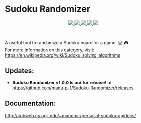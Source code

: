 
# Sudoku Randomizer
<p align="center">
  <a href="https://www.oracle.com/java/">
    <img src="https://forthebadge.com/images/badges/made-with-java.svg">
  </a>
  <a href="https://gph.is/1UFc4RM">
    <img src="https://forthebadge.com/images/badges/built-with-swag.svg">
  </a>
  <a href="https://www.georgiapower.com/">
    <img src="https://forthebadge.com/images/badges/powered-by-electricity.svg">  
  </a>
  <a href="https://www.java.com/en/download/">
    <img src="https://img.shields.io/badge/Java%20Version-%3E%3D%201.8.0%20-orange.svg?style=for-the-badge">
  </a>
  <a href="https://github.com/manu-p-1/Sudoku-Randomizer/commits/master">
    <img src="https://img.shields.io/github/commits-since/manu-p-1/Sudoku-Randomizer/v1.0.0.svg?style=for-the-badge">
  </a>
</p>


<br/>

A useful tool to randomize a Sudoku board for a game. :computer: :video_game:  
For more information on this category, visit: https://en.wikipedia.org/wiki/Sudoku_solving_algorithms

## Updates:
- **Sudoku Randomizer v1.0.0 is out for release!** at https://github.com/manu-p-1/Sudoku-Randomizer/releases

## Documentation:
http://cobweb.cs.uga.edu/~manohar/personal-sudoku-apidocs/
